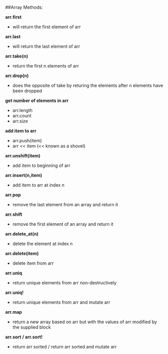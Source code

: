 ##Array Methods:

**arr.first**
 - will return the first element of arr

**arr.last**
 - will return the last element of arr

**arr.take(n)**
 - return the first n elements of arr

**arr.drop(n)**
 - does the opposite of take by returing the elements after n elements have been dropped

**get number of elements in arr**
 - arr.length
 - arr.count
 - arr.size

**add item to arr**
 - arr.push(item)
 - arr << item (<< known as a shovel)

**arr.unshift(item)**
 - add item to beginning of arr

**arr.insert(n,item)**
 - add item to arr at index n

**arr.pop**
 - remove the last element from an array and return it

**arr.shift**
 - remove the first element of an array and return it

**arr.delete_at(n)**
 - delete the element at index n

**arr.delete(item)**
 - delete item from arr

**arr.uniq**
 - return unique elements from arr non-destructively

**arr.uniq!**
 - return unique elements from arr and mutate arr

**arr.map**
 - return a new array based on arr but with the values of arr modified by the supplied block

**arr.sort / arr.sort!**
 - return arr sorted / return arr sorted and mutate arr
